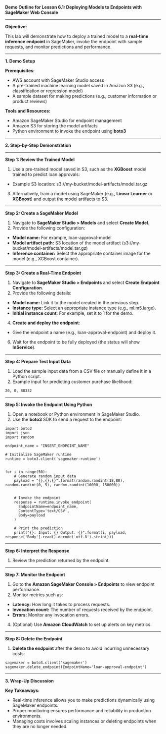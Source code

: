 **Demo Outline for Lesson 6.1: Deploying Models to Endpoints with SageMaker Web Console**

----------

**Objective:**

This lab will demonstrate how to deploy a trained model to a **real-time inference endpoint** in SageMaker, invoke the endpoint with sample requests, and monitor predictions and performance.

----------

**1. Demo Setup**

**Prerequisites:**

-   AWS account with SageMaker Studio access
-   A pre-trained machine learning model saved in Amazon S3 (e.g., classification or regression model)
-   A sample dataset for making predictions (e.g., customer information or product reviews)

**Tools and Resources:**

-   Amazon SageMaker Studio for endpoint management
-   Amazon S3 for storing the model artifacts
-   Python environment to invoke the endpoint using **boto3**

----------

**2. Step-by-Step Demonstration**

----------

**Step 1: Review the Trained Model**

1.  Use a pre-trained model saved in S3, such as the **XGBoost** model trained to predict loan approvals:

-   Example S3 location: s3://my-bucket/model-artifacts/model.tar.gz

3.  Alternatively, train a model using SageMaker (e.g., **Linear Learner** or **XGBoost**) and output the model artifacts to S3.

----------

**Step 2: Create a SageMaker Model**

1.  Navigate to **SageMaker Studio > Models** and select **Create Model**.
2.  Provide the following configuration:

-   **Model name:** For example, loan-approval-model
-   **Model artifact path:** S3 location of the model artifact (s3://my-bucket/model-artifacts/model.tar.gz)
-   **Inference container:** Select the appropriate container image for the model (e.g., XGBoost container).

----------

**Step 3: Create a Real-Time Endpoint**

1.  Navigate to **SageMaker Studio > Endpoints** and select **Create Endpoint Configuration**.
2.  Provide the following details:

-   **Model name:** Link it to the model created in the previous step.
-   **Instance type:** Select an appropriate instance type (e.g., ml.m5.large).
-   **Initial instance count:** For example, set it to 1 for the demo.

4.  **Create and deploy the endpoint**:

-   Give the endpoint a name (e.g., loan-approval-endpoint) and deploy it.

6.  Wait for the endpoint to be fully deployed (the status will show **InService**).

----------

**Step 4: Prepare Test Input Data**

1.  Load the sample input data from a CSV file or manually define it in a Python script.
2.  Example input for predicting customer purchase likelihood:

```
20, 0, 88332
```
----------

**Step 5: Invoke the Endpoint Using Python**

1.  Open a notebook or Python environment in SageMaker Studio.
2.  Use the **boto3** SDK to send a request to the endpoint:

```
import boto3
import json
import random

endpoint_name = "INSERT_ENDPOINT_NAME"

# Initialize SageMaker runtime
runtime = boto3.client('sagemaker-runtime')


for i in range(50):
    # Generate random input data
    payload = "{},{},{}".format(random.randint(18,80), random.randint(0, 5), random.randint(10000, 150000))


    # Invoke the endpoint
    response = runtime.invoke_endpoint(
      EndpointName=endpoint_name,
      ContentType='text/CSV',
      Body=payload
    )

    # Print the prediction
    print("{}: Input: {} Output: {}".format(i, payload, response['Body'].read().decode('utf-8').strip()))
```
----------

**Step 6: Interpret the Response**

1.  Review the prediction returned by the endpoint.

----------

**Step 7: Monitor the Endpoint**

1.  Go to the **Amazon SageMaker Console > Endpoints** to view endpoint performance.
2.  Monitor metrics such as:

-   **Latency:** How long it takes to process requests.
-   **Invocation count:** The number of requests received by the endpoint.
-   **Errors:** Monitor any invocation errors.

4.  (Optional) Use **Amazon CloudWatch** to set up alerts on key metrics.

----------

**Step 8: Delete the Endpoint**

1.  **Delete the endpoint** after the demo to avoid incurring unnecessary costs:

```
sagemaker = boto3.client('sagemaker')
sagemaker.delete_endpoint(EndpointName='loan-approval-endpoint')
```
----------

**3. Wrap-Up Discussion**

**Key Takeaways:**

-   Real-time inference allows you to make predictions dynamically using SageMaker endpoints.
-   Proper monitoring ensures performance and reliability in production environments.
-   Managing costs involves scaling instances or deleting endpoints when they are no longer needed.



